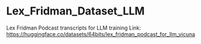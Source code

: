 # Lex_Fridman_Dataset_LLM
Lex Fridman Podcast transcripts for LLM training
Link: https://huggingface.co/datasets/64bits/lex_fridman_podcast_for_llm_vicuna
